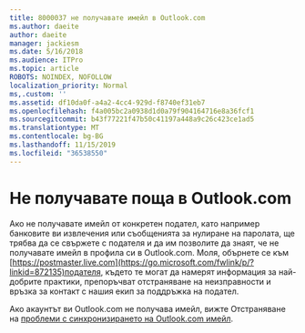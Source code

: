 ```yaml
---
title: 8000037 не получавате имейл в Outlook.com
ms.author: daeite
author: daeite
manager: jackiesm
ms.date: 5/16/2018
ms.audience: ITPro
ms.topic: article
ROBOTS: NOINDEX, NOFOLLOW
localization_priority: Normal
ms,.custom: ''
ms.assetid: df10da0f-a4a2-4cc4-929d-f8740ef31eb7
ms.openlocfilehash: f4a005bc2a0938d1d0a79f904164716e8a36fcf1
ms.sourcegitcommit: b43f77221f47b50c41197a448a9c26c423ce1ad5
ms.translationtype: MT
ms.contentlocale: bg-BG
ms.lasthandoff: 11/15/2019
ms.locfileid: "36538550"
---
```

# <a name="not-receiving-mail-in-outlookcom"></a>Не получавате поща в Outlook.com

Ако не получавате имейл от конкретен подател, като например банковите ви извлечения или съобщенията за нулиране на паролата, ще трябва да се свържете с подателя и да им позволите да знаят, че не получавате имейл в профила си в Outlook.com. Моля, обърнете се към [https://postmaster.live.com](https://go.microsoft.com/fwlink/p/?linkid=872135)подателя, където те могат да намерят информация за най-добрите практики, препоръчват отстраняване на неизправности и връзка за контакт с нашия екип за поддръжка на подател.
  
Ако акаунтът ви Outlook.com не получава имейл, вижте Отстраняване на [проблеми с синхронизирането на Outlook.com имейл](https://go.microsoft.com/fwlink/p/?linkid=874363).
  

